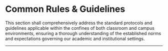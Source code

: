 # Common Rules & Guidelines

This section shall comprehensively address the standard protocols and guidelines applicable within the confines of both classroom and campus environments, ensuring a thorough understanding of the established norms and expectations governing our academic and institutional settings.

***

